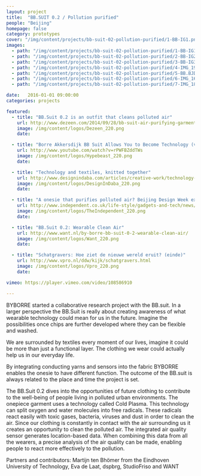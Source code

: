 ```yaml
---
layout: project
title:  "BB.SUIT 0.2 / Pollution purified"
people: "Beijing"
homepage: false
category: prototypes
cover: "/img/content/projects/bb-suit-02-pollution-purified/1-BB-IG1.png"
images:
  - path: "/img/content/projects/bb-suit-02-pollution-purified/1-BB-IG1.png"
  - path: "/img/content/projects/bb-suit-02-pollution-purified/2-BB-IG2.png"
  - path: "/img/content/projects/bb-suit-02-pollution-purified/3-BB-IG3.png"
  - path: "/img/content/projects/bb-suit-02-pollution-purified/4-IMG_1951-Edit-Edit.jpg"
  - path: "/img/content/projects/bb-suit-02-pollution-purified/5-BB.BJDW-FINAL-FINAL2.png"
  - path: "/img/content/projects/bb-suit-02-pollution-purified/6-IMG_1694.jpg"
  - path: "/img/content/projects/bb-suit-02-pollution-purified/7-IMG_1878.jpg"

date:   2016-01-01 09:00:00
categories: projects

featured:
  - title: "BB.Suit 0.2 is an outfit that cleans polluted air"
    url: http://www.dezeen.com/2014/09/28/bb-suit-air-purifying-garment-byborre-eva-de-laat/
    image: /img/content/logos/Dezeen_220.png
    date:

  - title: "Borre Akkersdijk BB Suit Allows You to Become Technology (video)"
    url: http://www.youtube.com/watch?v=rPWFBZddTWs
    image: /img/content/logos/Hypebeast_220.png
    date:

  - title: "Technology and textiles, knitted together"
    url: http://www.designindaba.com/articles/creative-work/technology-and-textiles-knitted-together
    image: /img/content/logos/DesignInDaba_220.png
    date:

  - title: "A onesie that purifies polluted air? Beijing Design Week exhibits wearable filter BB.Suit 2.0"
    url: http://www.independent.co.uk/life-style/gadgets-and-tech/news/a-onesie-that-purifies-polluted-air-beijing-design-week-exhibits-wearable-filter-bbsuit-20-9765030.html
    image: /img/content/logos/TheIndependent_220.png
    date:

  - title: "BB.Suit 0.2: Wearable Clean Air"
    url: http://www.want.nl/by-borre-bb-suit-0-2-wearable-clean-air/
    image: /img/content/logos/Want_220.png
    date:

  - title: "Schatgravers: Hoe ziet de nieuwe wereld eruit? (einde)"
    url: http://www.vpro.nl/ddw/kijk/schatgravers.html
    image: /img/content/logos/Vpro_220.png
    date:

vimeo: https://player.vimeo.com/video/108586910

---
```


BYBORRE started a collaborative research project with the BB.suit. In a larger perspective the BB.Suit is really about creating awareness of what wearable technology could mean for us in the future. Imagine the possibilities once chips are further developed where they can be flexible and washed.

We are surrounded by textiles every moment of our lives, imagine it could be more than just a functional layer. The clothing we wear could actually help us in our everyday life.

By integrating conducting yarns and sensors into the fabric BYBORRE enables the onesie to have different function. The outcome of the BB.suit is always related to the place and time the project is set.

The BB.Suit 0.2 dives into the opportunities of future clothing to contribute to the well-being of people living in polluted urban environments. The onepiece garment uses a technology called Cold Plasma. This technology can split oxygen and water molecules into free radicals. These radicals react easily with toxic gases, bacteria, viruses and dust in order to clean the air. Since our clothing is constantly in contact with the air surrounding us it creates an opportunity to clean the polluted air. The integrated air quality sensor generates location-based data. When combining this data from all the wearers, a precise analysis of the air quality can be made, enabling people to react more effectively to the pollution.

Partners and contributors: Martijn ten Bhömer from the Eindhoven University of Technology, Eva de Laat, dspbrg, StudioFriso and WANT
